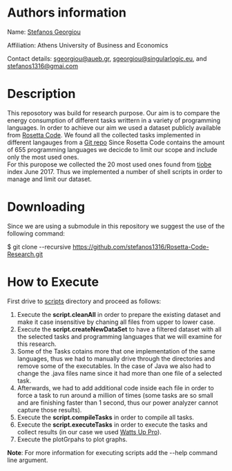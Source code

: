 # Authors information
Name: [Stefanos Georgiou](https://istlab.dmst.aueb.gr/content/members/sgeorgiou.html)

Affiliation: Athens University of Business and Economics

Contact details: sgeorgiou@aueb.gr, sgeorgiou@singularlogic.eu, and stefanos1316@gmai.com

# Description
This reposotory was build for research purpose. 
Our aim is to compare the energy consumption of different tasks writtern in a variety of programming languages. 
In order to achieve our aim we used a dataset publicly available from [Rosetta Code](http://rosettacode.org/wiki/Rosetta_Code).
We found all the collected tasks implemented in different langauges from a [Git repo](https://github.com/acmeism/RosettaCodeData) 
Since Rosetta Code contains the amount of 655 programming languages we decicde to limit our scope and include only the most used 
ones.  
For this puropose we collected the 20 most used ones found from [tiobe](https://www.tiobe.com/tiobe-index/) index June 2017. 
Thus we implemented a number of shell scripts in order to manage and limit our dataset.

# Downloading
Since we are using a submodule in this repository we suggest the use of the following command:

$ git clone --recursive https://github.com/stefanos1316/Rosetta-Code-Research.git

# How to Execute
First drive to [scripts](https://github.com/stefanos1316/Rosetta-Code-Research/tree/master/scripts) directory and proceed as follows:

1) Execute the **script.cleanAll** in order to prepare the existing dataset and make it case insensitive by chaning all files from upper to lower case.
2) Execute the **script.createNewDataSet** to have a filtered dataset with all the selected tasks and programming languages that we will examine for this research.
3) Some of the Tasks cotains more that one implementation of the same languages, thus we had to manually drive through the directories and remove some of the 
   executables. In the case of Java we also had to change the .java files name since it had more than one file of a selected task.
4) Afterwards, we had to add additional code inside each file in order to force a task to run around a million of times (some tasks  are so small and are 
   finishing faster than 1 second, thus our power analyzer cannot capture those results).
5) Execute the **script.compileTasks** in order to compile all tasks.
6) Execute the **script.executeTasks** in order to execute the tasks and collect results (in our case we used [Watts Up Pro](https://www.wattsupmeters.com/secure/products.php?pn=0)).
7) Execute the plotGrpahs to plot graphs.

**Note**: For more information for executing scripts add the --help command line argument.

